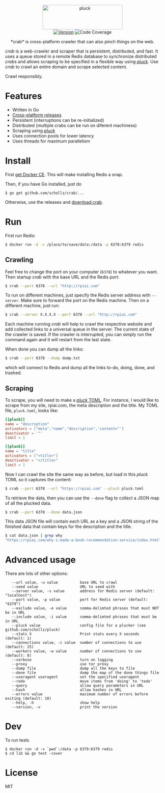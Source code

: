 
<p align="center">
<img
    src="https://user-images.githubusercontent.com/6550035/30241126-96b2b5f2-953a-11e7-8159-bc276ab87201.png"
    width="260" height="80" border="0" alt="pluck">
<br>
<a href="https://github.com/schollz/crab/releases/latest"><img src="https://img.shields.io/badge/version-2.0.0-brightgreen.svg?style=flat-square" alt="Version"></a>
<img src="https://img.shields.io/badge/coverage-59%25-yellow.svg?style=flat-square" alt="Code Coverage">
</p>

<p align="center">*crab* is cross-platform crawler that can also pinch things on the web.</p>

*crab* is a web-crawler and scraper that is persistent, distributed, and fast. It uses a queue stored in a remote Redis database to synchronize distributed *crab*s and allows scraping to be specified in a flexible way using [*pluck*](https://githbu.com/schollz/pluck). Use *crab* to crawl an entire domain and scrape selected content.

Crawl responsibly.

# Features

- Written in Go
- [Cross-platform releases](https://github.com/schollz/crab/releases/latest)
- Persistent (interruptions can be re-initialized)
- Distributed (multiple crabs can be run on diferent machiness)
- Scraping using [*pluck*](https://github.com/schollz/pluck)
- Uses connection pools for lower latency
- Uses threads for maximum parallelism

# Install

First [get Docker CE](https://www.docker.com/community-edition). This will make installing Redis a snap.

Then, if you have Go installed, just do

```
$ go get github.com/schollz/crab/...
```

Otherwise, use the releases and [download crab](https://github.com/schollz/crab/releases/latest).

# Run

First run Redis:

```sh
$ docker run -d -v /place/to/save/data:/data -p 6378:6379 redis 
```

## Crawling 

Feel free to change the port on your computer (`6378`) to whatever you want. Then startup *crab* with the base URL and the Redis port:

```sh
$ crab --port 6378 --url "http://rpiai.com"
```

To run on different machines, just specify the Redis server address with `--server`. Make sure to forward the port on the Redis machine. Then on a different machine, just run:

```sh
$ crab --server X.X.X.X --port 6378 --url "http://rpiai.com"
```

Each machine running *crab* will help to crawl the respective website and add collected links to a universal queue in the server. The current state of the crawler is saved. If the crawler is interrupted, you can simply run the command again and it will restart from the last state.

When done you can dump all the links:

```sh
$ crab --port 6378 --dump dump.txt
```

which will connect to Redis and dump all the links to-do, doing, done, and trashed.

## Scraping

To scrape, you will need to make a [*pluck* TOML](https://github.com/schollz/pluck). For instance, I would like to scrape from my site, rpiai.com, the meta description and the title. My TOML file, `pluck.toml`, looks like:

```toml
[[pluck]]
name = "description"
activators = ["meta","name","description",'content="']
deactivator = '"'
limit = 1

[[pluck]]
name = "title"
activators = ["<title>"]
deactivator = "</title>"
limit = 1
```

Now I can crawl the site the same way as before, but load in this *pluck* TOML so it captures the content:

```sh
$ crab --port 6378 --url "https://rpiai.com" --pluck pluck.toml
```

To retrieve the data, then you can use the `--done` flag to collect a JSON map of all the plucked data.

```sh
$ crab --port 6378 --done data.json
```

This data JSON file will contain each URL as a key and a JSON string of the finished data that contain keys for the description and the title.

```sh
$ cat data.json | grep why
"https://rpiai.com/why-i-made-a-book-recommendation-service/index.html": "{\"description\":\"Why I made a book recommendation service from scratch: basically I found that all other book suggestions lacked so I made something that actually worked.\",\"title\":\"What book is similar to Weaveworld by Clive Barker?\"}"
```

# Advanced usage

There are lots of other options:

```
   --url value, -u value          base URL to crawl
   --seed value                   URL to seed with
   --server value, -s value       address for Redis server (default: "localhost")
   --port value, -p value         port for Redis server (default: "6379")
   --exclude value, -e value      comma-delimted phrases that must NOT be in URL
   --include value, -i value      comma-delimted phrases that must be in URL
   --pluck value                  config file for a plucker (see github.com/schollz/pluck)
   --stats X                      Print stats every X seconds (default: 1)
   --connections value, -c value  number of connections to use (default: 25)
   --workers value, -w value      number of connections to use (default: 8)
   --verbose                      turn on logging
   --proxy                        use tor proxy
   --dump file                    dump all the keys to file
   --done file                    dump the map of the done things file
   --useragent useragent          set the specified useragent
   --redo                         move items from 'doing' to 'todo'
   --query                        allow query parameters in URL
   --hash                         allow hashes in URL
   --errors value                 maximum number of errors before exiting (default: 10)
   --help, -h                     show help
   --version, -v                  print the version
```

# Dev

To run tests

```
$ docker run -d -v `pwd`:/data -p 6379:6379 redis
$ cd lib && go test -cover
```

# License

MIT
